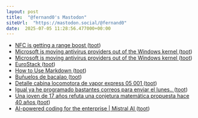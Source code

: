 ```yaml
---
layout: post
title:  "@fernand0's Mastodon"
siteUrl:  "https://mastodon.social/@fernand0"
date:  2025-07-05 11:28:56.477000+00:00
---
```

*  [NFC is getting a range boost ](https://www.theverge.com/news/689281/nfc-15-update-tap-to-pay-range-boos) ([toot](https://mastodon.social/@fernand0/114800390076626186))
*  [Microsoft is moving antivirus providers out of the Windows kernel ](https://www.theverge.com/news/692637/microsoft-windows-kernel-antivirus-change) ([toot](https://mastodon.social/@fernand0/114800156529880272))
*  [Microsoft is moving antivirus providers out of the Windows kernel   ](https://www.gartner.com/en/newsroom/press-releases/2025-06-10-gartner-predicts-50-percent-of-organizations-will-abandon-plans-to-reduce-customer-service-workforce-due-to-ai) ([toot](https://mastodon.social/@fernand0/114799983217576902))
*  [EuroStack ](https://www.euro-stack.info) ([toot](https://mastodon.social/@fernand0/114799577753366650))
*  [How to Use Markdown ](https://www.wired.com/story/how-to-use-markdown) ([toot](https://mastodon.social/@fernand0/114798020366960030))
*  [Buñuelos de bacalao ](https://avecesunafoto.wordpress.com/2025/07/04/bunuelos-de-bacalao-2) ([toot](https://mastodon.social/@fernand0/114796107415922764))
*  [Detalle cabina locomotora de vapor express 05 001 ](https://www.flickr.com/photos/fernand0/54616000747) ([toot](https://mastodon.social/@fernand0/114796064074857402))
*  [Igual ya he programado bastantes correos para enviar el lunes.. ](https://mastodon.social/@fernand0/114796060923914692) ([toot](https://mastodon.social/@fernand0/114796060923914692))
*  [Una joven de 17 años refuta una conjetura matemática propuesta hace 40 años ](https://elpais.com/ciencia/cafe-y-teoremas/2025-07-01/una-joven-de-17-anos-refuta-una-conjetura-matematica-propuesta-hace-40-anos.htm) ([toot](https://mastodon.social/@fernand0/114796049951156218))
*  [AI-powered coding for the enterprise \| Mistral AI ](https://mistral.ai/products/mistral-cod) ([toot](https://mastodon.social/@fernand0/114795911854775092))
